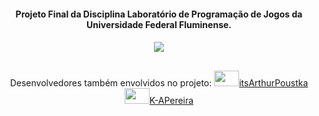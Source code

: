 <div align="center">
 <h4>Projeto Final da Disciplina Laboratório de Programação de Jogos da Universidade Federal Fluminense.<h4>
 <a href="https://the-agk.itch.io/the-chronicles-of-death-grimmer" target="_blank"><img align="center" src="https://img.shields.io/badge/Itch.io-FA5C5C?style=for-the-badge&logo=itch.io&logoColor=white" target="_blank"></a>
</div>
 
   ##
   
<div align="center">
 Desenvolvedores também envolvidos no projeto:
 <a href="https://github.com/itsArthurPoustka" target="_blank"><img height="25" width="40" src="https://cdn.jsdelivr.net/gh/devicons/devicon/icons/github/github-original.svg">itsArthurPoustka</a>
  <a href="https://github.com/K-APereira" target="_blank"><img height="25" width="40" src="https://cdn.jsdelivr.net/gh/devicons/devicon/icons/github/github-original.svg">K-APereira</a>
 </div>
